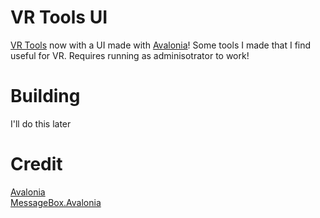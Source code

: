 # VR Tools UI
[VR Tools](https://github.com/Majora8120/VR_Tools) now with a UI made with [Avalonia](https://avaloniaui.net/)!
Some tools I made that I find useful for VR. Requires running as adminisotrator to work!
# Building
I'll do this later
# Credit
[Avalonia](https://github.com/AvaloniaUI/Avalonia) <br>
[MessageBox.Avalonia](https://github.com/AvaloniaCommunity/MessageBox.Avalonia) <br>